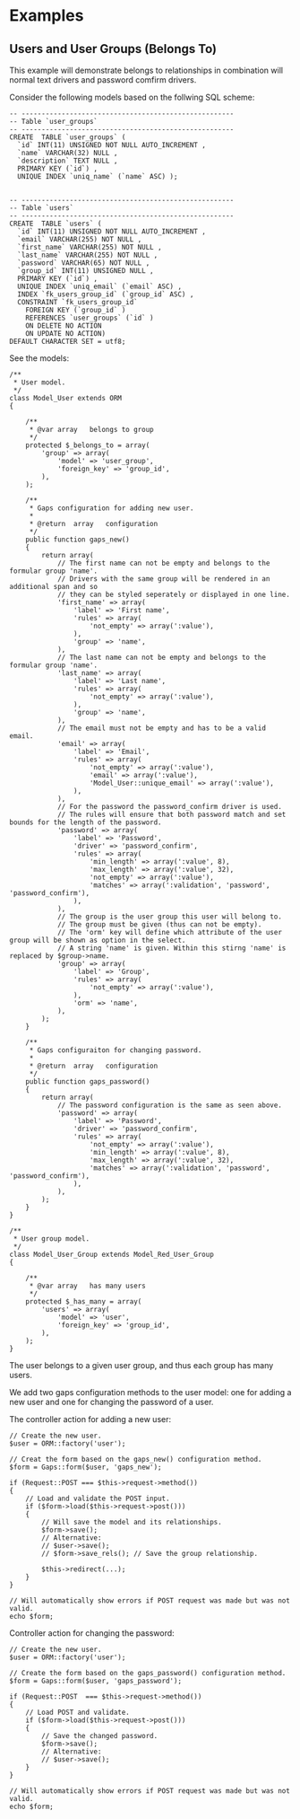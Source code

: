 # Examples

## Users and User Groups (Belongs To)

This example will demonstrate belongs to relationships in combination will normal text drivers and password comfirm drivers.

Consider the following models based on the follwing SQL scheme:

	-- -----------------------------------------------------
	-- Table `user_groups`
	-- -----------------------------------------------------
	CREATE  TABLE `user_groups` (
	  `id` INT(11) UNSIGNED NOT NULL AUTO_INCREMENT ,
	  `name` VARCHAR(32) NULL ,
	  `description` TEXT NULL ,
	  PRIMARY KEY (`id`) ,
	  UNIQUE INDEX `uniq_name` (`name` ASC) );
	
	
	-- -----------------------------------------------------
	-- Table `users`
	-- -----------------------------------------------------
	CREATE  TABLE `users` (
	  `id` INT(11) UNSIGNED NOT NULL AUTO_INCREMENT ,
	  `email` VARCHAR(255) NOT NULL ,
	  `first_name` VARCHAR(255) NOT NULL ,
	  `last_name` VARCHAR(255) NOT NULL ,
	  `password` VARCHAR(65) NOT NULL ,
	  `group_id` INT(11) UNSIGNED NULL ,
	  PRIMARY KEY (`id`) ,
	  UNIQUE INDEX `uniq_email` (`email` ASC) ,
	  INDEX `fk_users_group_id` (`group_id` ASC) ,
	  CONSTRAINT `fk_users_group_id`
	    FOREIGN KEY (`group_id` )
	    REFERENCES `user_groups` (`id` )
	    ON DELETE NO ACTION
	    ON UPDATE NO ACTION)
	DEFAULT CHARACTER SET = utf8;
	
See the models:

	/**
	 * User model.
	 */
	class Model_User extends ORM
	{
	
		/**
		 * @var array 	belongs to group
		 */
		protected $_belongs_to = array(
			'group' => array(
				'model' => 'user_group',
				'foreign_key' => 'group_id',
			),
		);
	
		/**
		 * Gaps configuration for adding new user.
		 * 
		 * @return	array 	configuration
		 */
		public function gaps_new()
		{
			return array(
				// The first name can not be empty and belongs to the formular group 'name'.
				// Drivers with the same group will be rendered in an additional span and so 
				// they can be styled seperately or displayed in one line.
				'first_name' => array(
					'label' => 'First name',
					'rules' => array(
						'not_empty' => array(':value'),
					),
					'group' => 'name',
				),
				// The last name can not be empty and belongs to the formular group 'name'.
				'last_name' => array(
					'label' => 'Last name',
					'rules' => array(
						'not_empty' => array(':value'),
					),
					'group' => 'name',
				),
				// The email must not be empty and has to be a valid email.
				'email' => array(
					'label' => 'Email',
					'rules' => array(
						'not_empty' => array(':value'),
						'email' => array(':value'),
						'Model_User::unique_email' => array(':value'),
					),
				),
				// For the password the password_confirm driver is used.
				// The rules will ensure that both password match and set bounds for the length of the password.
				'password' => array(
					'label' => 'Password',
					'driver' => 'password_confirm',
					'rules' => array(
						'min_length' => array(':value', 8),
						'max_length' => array(':value', 32),
						'not_empty' => array(':value'),
						'matches' => array(':validation', 'password', 'password_confirm'),
					),
				),
				// The group is the user group this user will belong to.
				// The group must be given (thus can not be empty).
				// The 'orm' key will define which attribute of the user group will be shown as option in the select.
				// A string 'name' is given. Within this stirng 'name' is replaced by $group->name.
				'group' => array(
					'label' => 'Group',
					'rules' => array(
						'not_empty' => array(':value'),
					),
					'orm' => 'name',
				),
			);
		}
	
		/**
		 * Gaps configuraiton for changing password.
		 * 
		 * @return	array 	configuration
		 */
		public function gaps_password()
		{
			return array(
				// The password configuration is the same as seen above.
				'password' => array(
					'label' => 'Password',
					'driver' => 'password_confirm',
					'rules' => array(
						'not_empty' => array(':value'),
						'min_length' => array(':value', 8),
						'max_length' => array(':value', 32),
						'matches' => array(':validation', 'password', 'password_confirm'),
					),
				),
			);
		}
	}
	
	/**
	 * User group model.
	 */
	class Model_User_Group extends Model_Red_User_Group
	{
	
		/**
		 * @var	array 	has many users
		 */
		protected $_has_many = array(
			'users' => array(
				'model' => 'user',
				'foreign_key' => 'group_id',
			),
		);
	}
	
The user belongs to a given user group, and thus each group has many users.

We add two gaps configuration methods to the user model: one for adding a new user and one for changing the password of a user.

The controller action for adding a new user:

	// Create the new user.
	$user = ORM::factory('user');

	// Creat the form based on the gaps_new() configuration method.
	$form = Gaps::form($user, 'gaps_new');

	if (Request::POST === $this->request->method())
	{
		// Load and validate the POST input.
		if ($form->load($this->request->post()))
		{
			// Will save the model and its relationships.
			$form->save();
			// Alternative:
			// $user->save();
			// $form->save_rels(); // Save the group relationship.
			
			$this->redirect(...);
		}
	}

	// Will automatically show errors if POST request was made but was not valid.
	echo $form;
	
Controller action for changing the password:

	// Create the new user.
	$user = ORM::factory('user');
	
	// Create the form based on the gaps_password() configuration method.
	$form = Gaps::form($user, 'gaps_password');
	
	if (Request::POST  === $this->request->method())
	{
		// Load POST and validate.
		if ($form->load($this->request->post()))
		{
			// Save the changed password.
			$form->save();
			// Alternative:
			// $user->save();
		}
	}
	
	// Will automatically show errors if POST request was made but was not valid.
	echo $form;